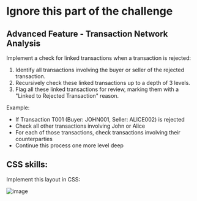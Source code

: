 # Ignore this part of the challenge

## Advanced Feature - Transaction Network Analysis

Implement a check for linked transactions when a transaction is rejected:

1. Identify all transactions involving the buyer or seller of the rejected transaction.
2. Recursively check these linked transactions up to a depth of 3 levels.
3. Flag all these linked transactions for review, marking them with a "Linked to Rejected Transaction" reason.

Example:
- If Transaction T001 (Buyer: JOHN001, Seller: ALICE002) is rejected
- Check all other transactions involving John or Alice
- For each of those transactions, check transactions involving their counterparties
- Continue this process one more level deep

## CSS skills: 

Implement this layout in CSS:

![image](https://github.com/user-attachments/assets/57d2593e-7103-4089-9235-ff2948599d2b)


